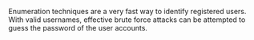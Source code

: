 Enumeration techniques are a very fast way to identify registered users.
With valid usernames, effective brute force attacks can be attempted to
guess the password of the user accounts.
